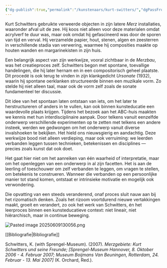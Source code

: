 ```yaml
---
{"dg-publish":true,"permalink":"/kunstenaars/kurt-switters/","dgPassFrontmatter":true}
---
```



Kurt Schwitters gebruikte verweerde objecten in zijn latere _Merz_ installaties, waaronder afval uit de zee. Hij koos niet alleen voor deze materialen omdat acrylverf te duur was, maar ook omdat hij gefascineerd was door de sporen van tijd en verval. Hij verzamelde papier, hout, stenen, algen en zeesterren in verschillende stadia van verwering, waarmee hij composities maakte op houten wanden en margarinekisten in zijn huis.

Een belangrijk aspect van zijn werkwijze, vooral zichtbaar in de _Merzbau_, was het creatieproces zelf. Schwitters begon met spontane, toevallige handelingen, die hij later hernam en in een compositorisch geheel plaatste. Dit procedé is ook terug te vinden in zijn klankgedicht _Ursonate_ (1932), waarin hij spontane oerklanken structureerde binnen een muzikale vorm. Zo stelde hij niet alleen taal, maar ook de vorm zelf zoals de sonate fundamenteel ter discussie.

Dit idee van het spontaan laten ontstaan van iets, om het later te herstructureren of anders in te vullen, kan ook binnen kunsteducatie een waardevolle plaats krijgen. Tijdens het bezoek aan het ABC-huis maakten we kennis met hun interdisciplinaire aanpak. Door telkens vanuit eenzelfde onderwerp verschillende experimenten op te zetten met telkens een andere insteek, werden we gedwongen om het onderwerp vanuit diverse invalshoeken te bekijken. Het hield ons nieuwsgierig en aandachtig. Deze werkwijze bood niet alleen verdieping, maar ook verruiming: we leerden verbanden leggen tussen technieken, betekenissen en disciplines — precies zoals kunst dat ook doet.

Het gaat hier niet om het aanreiken van één waarheid of interpretatie, maar om het openleggen van een onderwerp in al zijn facetten. Het is aan de leerling of toeschouwer om zelf verbanden te leggen, om vragen te stellen, om betekenis te construeren. Wanneer die verbanden op een persoonlijke manier tot stand komen, ontstaat er intrinsieke motivatie en mogelijk ook verwondering.

Die opvatting van een steeds veranderend, onaf proces sluit nauw aan bij het rizomatisch denken. Zoals het rizoom voortdurend nieuwe vertakkingen maakt, groeit en verandert, zo ook het werk van Schwitters, én het leerproces binnen een kunsteducatieve context: niet lineair, niet hiërarchisch, maar in continue beweging.

![Pasted image 20250609130056.png](/img/user/Pasted%20image%2020250609130056.png)

[[Bibliografie\|Bibliografie]]

Schwitters, K. (with Sprengel-Museum). (2007). _Merzgebiete: Kurt Schwitters und seine Freunde; [Sprengel-Museum Hannover, 8. Oktober 2006 - 4. Februar 2007; Museum Boijmans Van Beuningen, Rotterdam, 24. Februar - 13. Mai 2007]_ (K. Orchard, Red.).